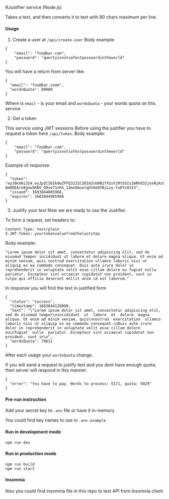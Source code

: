 #Justifier service (Node.js)

Takes a text, and then converts it to text with 80 chars maximum per line.

#### Usage
1. Create a user at `/api/create-user`
Body example:
```
{
	"email": "foo@bar.com",
	"password": "qwertyisnotsafestpasswordintheworld"
}
```
You will have a return from server like:
```
{
  "email": "foo@bar.comm",
  "wordsQuota": 80000
}
```
Where is `email` - is your email
and `wordsQuota` - your words quota on this service


2. Get a token
   
This service using JWT sessions
Before using the justifier you have to request a token here `/api/token`. 
Body example:
```
{
	"email": "foo@bar.com",
	"password": "qwertyisnotsafestpasswordintheworld"
}
```
Example of response:
```
{
  "token": "eyJ0eXAi324.eyJpZCI6IkdwZFFQ3232CI6ImZvb0BiYXIuY29tbSIsImRhd32joxNjAzODQ0MDg13232wODU5NjgsImV4cGlyZXMiOjE2MDM4NDQ5ODU5Njh9.WHge090P-Am8OEArn8gnw5KBV_O0se71nhh_13moUmuorqUt6eQYBjLxy-tsDYx9323",
  "issued": 1603844085968,
  "expires": 1603844985968
}
```


3. Justify your text
Now we are ready to use the Justifier.

To form a request, set headers to:
```
Content-Type: text/plain
X-JWT-Token: yourtokenvaluefromthelaststep
```
Body example: 
```
"Lorem ipsum dolor sit amet, consectetur adipiscing elit, sed do eiusmod tempor incididunt ut labore et dolore magna aliqua. Ut enim ad minim veniam, quis nostrud exercitation ullamco laboris nisi ut aliquip ex ea commodo consequat. Duis aute irure dolor in reprehenderit in voluptate velit esse cillum dolore eu fugiat nulla pariatur. Excepteur sint occaecat cupidatat non proident, sunt in culpa qui officia deserunt mollit anim id est laborum."
```

In response you will find the text in justified form
```
{
  "status": "success",
  "timestamp": 1603844128099,
  "text": "\"Lorem ipsum dolor sit amet, consectetur adipiscing elit, sed do eiusmod tempor\nincididunt  ut  labore  et  dolore  magna  aliqua. Ut enim ad minim veniam, quis\nnostrud  exercitation  ullamco  laboris nisi ut aliquip ex ea commodo consequat.\nDuis aute irure dolor in reprehenderit in voluptate velit esse cillum dolore eu\nfugiat  nulla  pariatur. Excepteur sint occaecat cupidatat non proident, sunt in\n",
  "wordsQuota": 79611
}
```


After each usage your `wordsQuota` change.

If you will send a request to justify text and you dont have enough quota, then server will respond in this manner:
```
{
  "error": "You have to pay. Words to process: 5171, quota: 5029"
}
```



#### Pre-run instruction
Add your secret key to `.env` file or have it in-memory

You could find key names to use in `.env.example`



#### Run in development mode
```
npm run dev
```

#### Run in production mode
```
npm run build
npm run start
```



#### Insomnia
Also you could find insomnia file in this repo to test API from Insomnia client